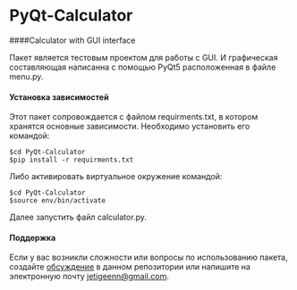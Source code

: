 # PyQt-Calculator
####Сalculator with GUI interface

Пакет является тестовым проектом для работы с GUI. И графическая составляющая написанна с 
помощью PyQt5 расположенная в файле menu.py.


#### Установка зависимостей

Этот пакет сопровождается с файлом requirments.txt, в котором хранятся основные зависимости. 
Необходимо установить его командой:
```
$cd PyQt-Calculator
$pip install -r requirments.txt
```

Либо активировать виртуальное окружение командой:
```
$cd PyQt-Calculator
$source env/bin/activate 
```
Далее запустить файл calculator.py.


#### Поддержка

Если у вас возникли сложности или вопросы по использованию пакета, создайте 
[обсуждение][] в данном репозитории или напишите на электронную почту 
<jetigeenn@gmail.com>.

[обсуждение]: https://github.com/AJ-Se7eN/PyQt-Calculator/issues
